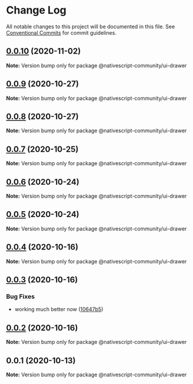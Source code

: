 # Change Log

All notable changes to this project will be documented in this file.
See [Conventional Commits](https://conventionalcommits.org) for commit guidelines.

## [0.0.10](https://github.com/nativescript-community/ui-drawer/compare/v0.0.9...v0.0.10) (2020-11-02)

**Note:** Version bump only for package @nativescript-community/ui-drawer





## [0.0.9](https://github.com/nativescript-community/ui-drawer/compare/v0.0.8...v0.0.9) (2020-10-27)

**Note:** Version bump only for package @nativescript-community/ui-drawer





## [0.0.8](https://github.com/nativescript-community/ui-drawer/compare/v0.0.7...v0.0.8) (2020-10-27)

**Note:** Version bump only for package @nativescript-community/ui-drawer





## [0.0.7](https://github.com/nativescript-community/ui-drawer/compare/v0.0.6...v0.0.7) (2020-10-25)

**Note:** Version bump only for package @nativescript-community/ui-drawer





## [0.0.6](https://github.com/nativescript-community/ui-drawer/compare/v0.0.5...v0.0.6) (2020-10-24)

**Note:** Version bump only for package @nativescript-community/ui-drawer





## [0.0.5](https://github.com/nativescript-community/ui-drawer/compare/v0.0.4...v0.0.5) (2020-10-24)

**Note:** Version bump only for package @nativescript-community/ui-drawer





## [0.0.4](https://github.com/nativescript-community/ui-drawer/compare/v0.0.3...v0.0.4) (2020-10-16)

**Note:** Version bump only for package @nativescript-community/ui-drawer





## [0.0.3](https://github.com/nativescript-community/ui-drawer/compare/v0.0.2...v0.0.3) (2020-10-16)


### Bug Fixes

* working much better now ([10647b5](https://github.com/nativescript-community/ui-drawer/commit/10647b5b46caae7ab4eb8e0e2c9b596307258ca2))





## [0.0.2](https://github.com/nativescript-community/ui-drawer/compare/v0.0.1...v0.0.2) (2020-10-16)

**Note:** Version bump only for package @nativescript-community/ui-drawer





## 0.0.1 (2020-10-13)

**Note:** Version bump only for package @nativescript-community/ui-drawer
